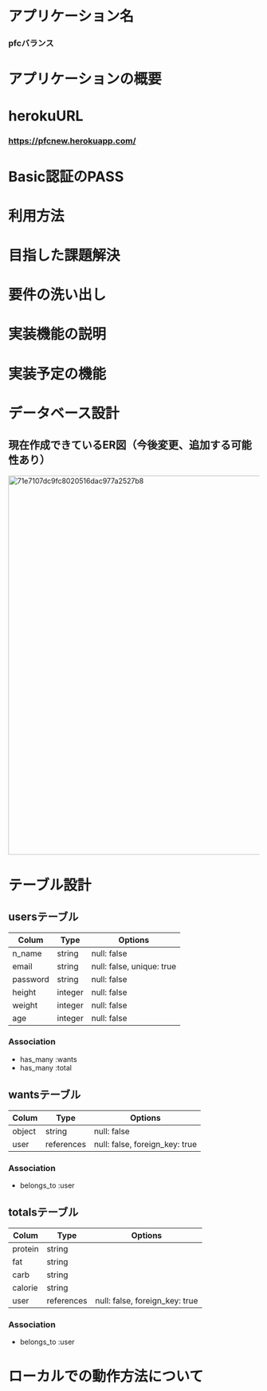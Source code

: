 # アプリケーション名
### pfcバランス

# アプリケーションの概要
# herokuURL
### https://pfcnew.herokuapp.com/ 

# Basic認証のPASS

# 利用方法

# 目指した課題解決

# 要件の洗い出し

# 実装機能の説明

# 実装予定の機能

# データベース設計
## 現在作成できているER図（今後変更、追加する可能性あり）
<img width="761" alt="71e7107dc9fc8020516dac977a2527b8" src="https://user-images.githubusercontent.com/83645227/123307489-81b91f80-d55d-11eb-8d64-44940aa5605d.png">

# テーブル設計

## usersテーブル

| Colum    | Type    | Options                   |
| -------- | ------- | ------------------------- |
| n_name   | string  | null: false               |
| email    | string  | null: false, unique: true |
| password | string  | null: false               |
| height   | integer | null: false               |
| weight   | integer | null: false               |
| age      | integer | null: false               |

### Association

- has_many :wants
- has_many :total

## wantsテーブル

| Colum  | Type       | Options                        |
| ------ | ---------- | ------------------------------ |
| object | string     | null: false                    |
| user   | references | null: false, foreign_key: true |

### Association

- belongs_to :user

## totalsテーブル

| Colum   | Type       | Options                        |
| ------- | ---------- | ------------------------------ |
| protein | string     |                                |
| fat     | string     |                                |
| carb    | string     |                                |
| calorie | string     |                                |
| user    | references | null: false, foreign_key: true |

### Association

- belongs_to :user

# ローカルでの動作方法について
